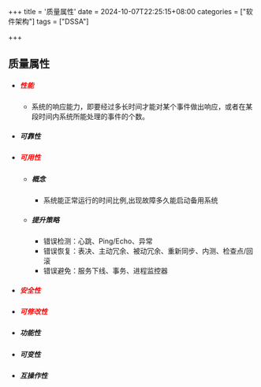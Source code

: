 +++
title = '质量属性'
date = 2024-10-07T22:25:15+08:00
categories = ["软件架构"]
tags = ["DSSA"]

+++



## 质量属性



- ##### <font color='red'>性能</font>
  
  - 系统的响应能力，即要经过多长时间才能对某个事件做出响应，或者在某段时间内系统所能处理的事件的个数。
- ##### 可靠性
- ##### <font color='red'>可用性</font>
  
  - ##### 概念
  
    - 系统能正常运行的时间比例,出现故障多久能启动备用系统
  
  - ##### 提升策略
  
    - 错误检测：心跳、Ping/Echo、异常
    - 错误恢复：表决、主动冗余、被动冗余、重新同步、内测、检查点/回滚
    - 错误避免：服务下线、事务、进程监控器
- ##### <font color='red'>安全性</font>
- ##### <font color='red'>可修改性</font>
- ##### 功能性
- ##### 可变性
- ##### 互操作性
